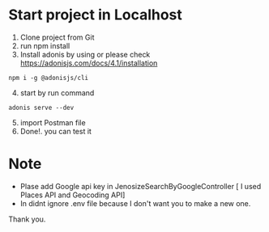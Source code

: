 # Start project in Localhost

1. Clone project from Git
2. run npm install
3. Install adonis by using or please check https://adonisjs.com/docs/4.1/installation

```
npm i -g @adonisjs/cli
```

4. start by run command

```
adonis serve --dev
```

5. import Postman file
6. Done!. you can test it

# Note

- Plase add Google api key in JenosizeSearchByGoogleController [ I used Places API and Geocoding API]
- In didnt ignore .env file because I don't want you to make a new one.

Thank you.
